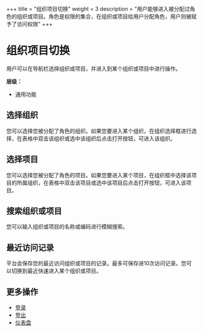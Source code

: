 +++
title = "组织项目切换"
weight = 3
description = "用户能够进入被分配过角色的组织或项目。角色是权限的集合，在组织或项目给用户分配角色，用户则被赋予了访问权限"
+++

# 组织项目切换

用户可以在导航栏选择组织或项目，并进入到某个组织或项目中进行操作。

**层级：**

- 通用功能

<h2 id="1">选择组织</h2>

您可以选择您被分配了角色的组织。如果您要进入某个组织，在组织选择框进行选择，在表格中双击该组织或选中该组织后点击打开按钮，可进入该组织。

<h2 id="2">选择项目</h2>

您可以选择您被分配了角色的项目。如果您要进入某个项目，在组织框中选择该项目的所属组织，在表格中双击该项目或选中该项目后点击打开按钮，可进入该项目。

<h2 id="3">搜索组织或项目</h2>

您可以输入组织或项目的名称或编码进行模糊搜索。

<h2 id="2">最近访问记录</h2>

平台会保存您的最近访问组织或项目的记录。最多可保存进10次访问记录。您可以切换到最近快速进入某个组织或项目。

## 更多操作
- [登录](../login)
- [登出](../logout)
- [仪表盘](../dashboard)